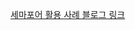[세마포어 활용 사례 블로그 링크](https://velog.io/@kiel0103/%EC%84%B8%EB%A7%88%ED%8F%AC%EC%96%B4-%ED%99%9C%EC%9A%A9-%EC%82%AC%EB%A1%80)
